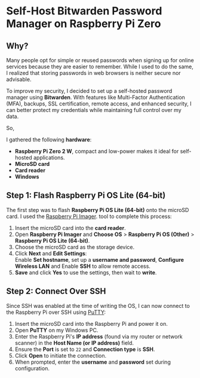 # Self-Host Bitwarden Password Manager on Raspberry Pi Zero
## Why?
Many people opt for simple or reused passwords when signing up for online services because they are easier to remember. While I used to do the same, I realized that storing passwords in web browsers is neither secure nor advisable.

To improve my security, I decided to set up a self-hosted password manager using **Bitwarden**. With features like Multi-Factor Authentication (MFA), backups, SSL certification, remote access, and enhanced security, I can better protect my credentials while maintaining full control over my data.

So,

I gathered the following **hardware**:

- **Raspberry Pi Zero 2 W**, compact and low-power makes it ideal for self-hosted applications.
- **MicroSD card**
- **Card reader**
- **Windows**

## Step 1: Flash Raspberry Pi OS Lite (64-bit)

The first step was to flash **Raspberry Pi OS Lite (64-bit)** onto the microSD card. I used the [Raspberry Pi Imager](https://www.raspberrypi.com/software/). tool to complete this process:


1. Insert the microSD card into the **card reader**.
2. Open **Raspberry Pi Imager** and **Choose OS** > **Raspberry Pi OS (Other)** > **Raspberry Pi OS Lite (64-bit)**.
3. Choose the microSD card as the storage device.
4. Click **Next** and **Edit Settings**:  
Enable **Set hostname**, set up a **username and password**, **Configure Wireless LAN** and  Enable **SSH** to allow remote access.
5. **Save** and click **Yes** to use the settings, then wait to **write**.

## Step 2: Connect Over SSH

Since SSH was enabled at the time of writing the OS, I can now connect to the Raspberry Pi over SSH using [PuTTY](https://www.putty.org/):

1. Insert the microSD card into the Raspberry Pi and power it on.
2. Open **PuTTY** on my Windows PC.
3. Enter the Raspberry Pi's **IP address** (found via my router or network scanner) in the **Host Name (or IP address)** field.
4. Ensure the **Port** is set to `22` and **Connection type** is **SSH**.
5. Click **Open** to initiate the connection.
6. When prompted, enter the **username** and **password** set during configuration.